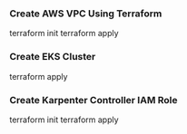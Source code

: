 ### Create AWS VPC Using Terraform
terraform init
terraform apply

### Create EKS Cluster
terraform apply

### Create Karpenter Controller IAM Role
terraform init
terraform apply
